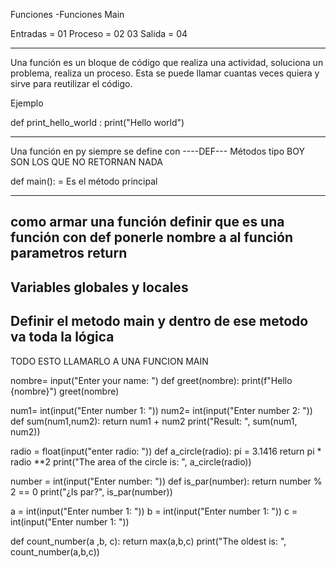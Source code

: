 Funciones 
-Funciones Main 

Entradas = 01
Proceso = 02 03
Salida = 04 

----------------------------------------------------
Una función es un bloque de código que realiza una actividad, soluciona un problema, realiza un proceso. Esta se puede llamar cuantas veces quiera y sirve para reutilizar el código.

Ejemplo

def print_hello_world : 
  print("Hello world")

---------------------------------------------------------
  Una función en py siempre se define con ----DEF---
Métodos tipo BOY SON LOS QUE NO RETORNAN NADA

def main(): = Es el método principal  
    
-----------------------------  
como armar una función 
definir que es una función con def
ponerle nombre a al función
parametros 
return
----------------------------------------
Variables globales y locales 
----------------------------------------

Definir el metodo main y dentro de ese metodo va toda la lógica
-------------------------------------------------------

TODO ESTO LLAMARLO A UNA FUNCION MAIN

nombre= input("Enter your name: ")
def greet(nombre):
    print(f"Hello {nombre}")
greet(nombre)


num1= int(input("Enter number 1: "))
num2= int(input("Enter number 2: "))
def sum(num1,num2):
    return num1 + num2
print("Result: ", sum(num1, num2))


radio = float(input("enter radio: "))
def a_circle(radio):
    pi = 3.1416
    return pi * radio **2
print("The area of ​​the circle is: ", a_circle(radio))


number = int(input("Enter number: "))
def is_par(number):
    return number % 2 == 0
print("¿Is par?", is_par(number))


a = int(input("Enter number 1: "))
b = int(input("Enter number 1: "))
c = int(input("Enter number 1: "))

def count_number(a ,b, c):
    return max(a,b,c)
print("The oldest is: ", count_number(a,b,c))
